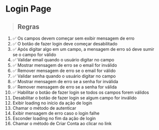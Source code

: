 # Login Page

> ## Regras
1. ✅ Os campos devem começar sem exibir mensagem de erro
2. ✅ O botão de fazer login deve começar desabilitado
3. ✅ Após digitar algo em um campo, a mensagem de erro só deve sumir se o campo for válido
4. ✅ Validar email quando o usuário digitar no campo
5. ✅ Mostrar mensagem de erro se o email for inválido
6. ✅ Remover mensagem de erro se o email for válido
7. ✅ Validar senha quando o usuário digitar no campo
8. ✅ Mostrar mensagem de erro se a senha for inválida
9. ✅ Remover mensagem de erro se a senha for válida
10. ✅ Habilitar o botão de fazer login se todos os campos forem válidos
11.  Desabilitar o botão de fazer login se algum campo for inválido
12.  Exibir loading no início da ação de login
13.  Chamar o método de autenticar
14.  Exibir mensagem de erro caso o login falhe
15.  Esconder loading no fim da ação de login
16.  Chamar o método de Criar Conta ao clicar no link